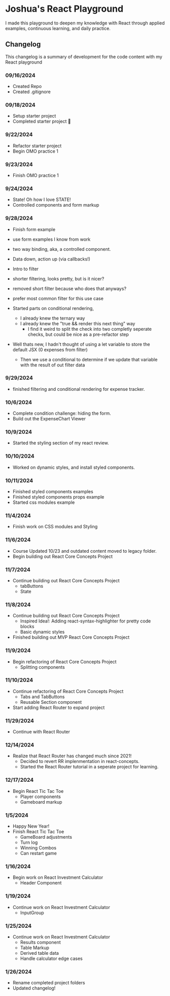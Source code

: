 # Joshua's React Playground

I made this playground to deepen my knowledge with React through applied examples, continuous learning, and daily practice.

## Changelog

This changelog is a summary of development for the code content with my React playground

### 09/16/2024

- Created Repo
- Created .gitignore

### 09/18/2024

- Setup starter project
- Completed starter project 🥳

### 9/22/2024

- Refactor starter project
- Begin OMO practice 1

### 9/23/2024

- Finish OMO practice 1

### 9/24/2024

- State! Oh how I love STATE!
- Controlled components and form markup

### 9/28/2024

- Finish form example
- use form examples I know from work
- two way binding, aka, a controlled component.
- Data down, action up (via callbacks!)
- Intro to filter
- shorter filtering, looks pretty, but is it nicer?
- removed short filter because who does that anyways?
- prefer most common filter for this use case
- Started parts on conditional rendering,

  - I already knew the ternary way
  - I already knew the "true && render this next thing" way
    - I find it weird to split the check into two completly seperate checks, but could be nice as a pre-refactor step

- Well thats new, I hadn't thought of using a let variable to store the default JSX (0 expenses from filter)
  - Then we use a conditional to determine if we update that variable with the result of out filter data

### 9/29/2024

- finished filtering and conditional rendering for expense tracker.

### 10/6/2024

- Complete condition challenge: hiding the form.
- Build out the ExpenseChart Viewer

### 10/9/2024

- Started the styling section of my react review.

### 10/10/2024

- Worked on dynamic styles, and install styled components.

### 10/11/2024

- Finished styled components examples
- Finished styled components props example
- Started css modules example

### 11/4/2024

- Finish work on CSS modules and Styling

### 11/6/2024

- Course Updated 10/23 and outdated content moved to legacy folder.
- Begin building out React Core Concepts Project

### 11/7/2024

- Continue building out React Core Concepts Project
  - tabButtons
  - State

### 11/8/2024

- Continue building out React Core Concepts Project
  - Inspired Idea!: Adding react-syntax-highlighter for pretty code blocks
  - Basic dynamic styles
- Finished building out MVP React Core Concepts Project

### 11/9/2024

- Begin refactoring of React Core Concepts Project
  - Splitting components

### 11/10/2024

- Continue refactoring of React Core Concepts Project
  - Tabs and TabButtons
  - Reusable Section component
- Start adding React Router to expand project

### 11/29/2024

- Continue with React Router

### 12/14/2024

- Realize that React Router has changed much since 2021!
  - Decided to revert RR implenmentation in react-concepts.
  - Started the React Router tutorial in a seperate project for learning.

### 12/17/2024

- Begin React Tic Tac Toe
  - Player components
  - Gameboard markup

### 1/5/2024

- Happy New Year!
- Finish React Tic Tac Toe
  - GameBoard adjustments
  - Turn log
  - Winning Combos
  - Can restart game

### 1/16/2024

- Begin work on React Investment Calculator
  - Header Component

### 1/19/2024

- Continue work on React Investment Calculator
  - InputGroup

### 1/25/2024

- Continue work on React Investment Calculator
  - Results component
  - Table Markup
  - Derived table data
  - Handle calculator edge cases

### 1/26/2024

- Rename completed project folders
- Updated changelog!
